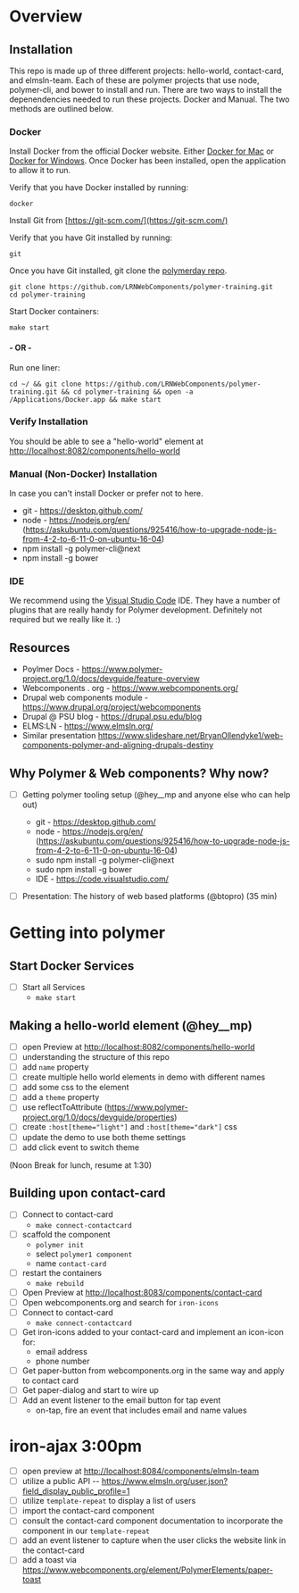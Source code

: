 # Overview

## Installation

This repo is made up of three different projects: hello-world, contact-card, and elmsln-team. Each of these are polymer projects that use node, polymer-cli, and bower to install and run. There are two ways to install the depenendencies needed to run these projects. Docker and Manual. The two methods are outlined below.

### Docker

Install Docker from the official Docker website. Either [Docker for Mac](https://www.docker.com/docker-mac) or [Docker for Windows](https://www.docker.com/docker-windows).  Once Docker has been installed, open the application to allow it to run.

Verify that you have Docker installed by running:
```
docker
```

Install Git from [https://git-scm.com/](https://git-scm.com/)

Verify that you have Git installed by running:
```
git
```

Once you have Git installed, git clone the [polymerday repo](https://github.com/LRNWebComponents/polymer-training).
```
git clone https://github.com/LRNWebComponents/polymer-training.git
cd polymer-training
```

Start Docker containers:
```
make start
```

#### - OR -

Run one liner:
```
cd ~/ && git clone https://github.com/LRNWebComponents/polymer-training.git && cd polymer-training && open -a /Applications/Docker.app && make start
```

### Verify Installation

You should be able to see a "hello-world" element at [http://localhost:8082/components/hello-world](http://localhost:8082/components/hello-world)

### Manual (Non-Docker) Installation

In case you can't install Docker or prefer not to here.

- git - https://desktop.github.com/
- node - https://nodejs.org/en/ (https://askubuntu.com/questions/925416/how-to-upgrade-node-js-from-4-2-to-6-11-0-on-ubuntu-16-04)
- npm install -g polymer-cli@next
- npm install -g bower


### IDE

We recommend using the [Visual Studio Code](https://code.visualstudio.com/) IDE.  They have a number of plugins that are really handy for Polymer development.  Definitely not required but we really like it. :)


## Resources
- Poylmer Docs - https://www.polymer-project.org/1.0/docs/devguide/feature-overview
- Webcomponents . org - https://www.webcomponents.org/
- Drupal web components module - https://www.drupal.org/project/webcomponents
- Drupal @ PSU blog - https://drupal.psu.edu/blog
- ELMS:LN - https://www.elmsln.org/
- Similar presentation https://www.slideshare.net/BryanOllendyke1/web-components-polymer-and-aligning-drupals-destiny

## Why Polymer & Web components? Why now?
- [ ] Getting polymer tooling setup (@hey__mp and anyone else who can help out)
  - git - https://desktop.github.com/
  - node - https://nodejs.org/en/ (https://askubuntu.com/questions/925416/how-to-upgrade-node-js-from-4-2-to-6-11-0-on-ubuntu-16-04)
  - sudo npm install -g polymer-cli@next
  - sudo npm install -g bower
  - IDE - https://code.visualstudio.com/

- [ ] Presentation: The history of web based platforms (@btopro) (35 min)

# Getting into polymer

## Start Docker Services
- [ ] Start all Services
  - `make start`

## Making a hello-world element (@hey__mp)

- [ ] open Preview at [http://localhost:8082/components/hello-world](http://localhost:8082/components/hello-world)
- [ ] understanding the structure of this repo
- [ ] add `name` property
- [ ] create multiple hello world elements in demo with different names
- [ ] add some css to the element
- [ ] add a `theme` property
- [ ] use reflectToAttribute (https://www.polymer-project.org/1.0/docs/devguide/properties)
- [ ] create `:host[theme="light"]` and `:host[theme="dark"]` css
- [ ] update the demo to use both theme settings
- [ ] add click event to switch theme

(Noon Break for lunch, resume at 1:30)

## Building upon contact-card
- [ ] Connect to contact-card
  - `make connect-contactcard`
- [ ] scaffold the component
  - `polymer init`
  - select `polymer1 component`
  - name `contact-card`
- [ ] restart the containers
  - `make rebuild`
- [ ] Open Preview at [http://localhost:8083/components/contact-card](http://localhost:8083/components/contact-card)
- [ ] Open webcomponents.org and search for `iron-icons`
- [ ] Connect to contact-card
  - `make connect-contactcard`
- [ ] Get iron-icons added to your contact-card and implement an icon-icon for:
  - email address
  - phone number
- [ ] Get paper-button from webcomponents.org in the same way and apply to contact card
- [ ] Get paper-dialog and start to wire up
- [ ] Add an event listener to the email button for tap event
  - on-tap, fire an event that includes email and name values

# iron-ajax 3:00pm
- [ ] open preview at [http://localhost:8084/components/elmsln-team](http://localhost:8084/components/elmsln-team)
- [ ] utilize a public API -- https://www.elmsln.org/user.json?field_display_public_profile=1
- [ ] utilize `template-repeat` to display a list of users
- [ ] import the contact-card component
- [ ] consult the contact-card component documentation to incorporate the component in our `template-repeat`
- [ ] add an event listener to capture when the user clicks the website link in the contact-card
- [ ] add a toast via https://www.webcomponents.org/element/PolymerElements/paper-toast
